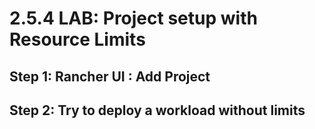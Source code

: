 # 2.5.4 LAB: Project setup with Resource Limits
## Step 1: Rancher UI : Add Project
## Step 2: Try to deploy a workload without limits

